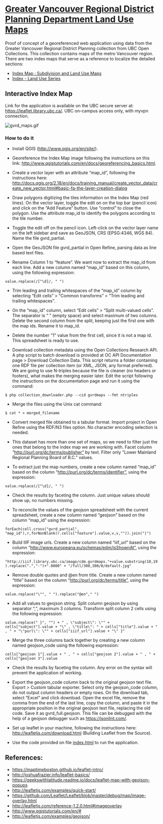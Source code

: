 # [Greater Vancouver Regional District Planning Department Land Use Maps](https://open.library.ubc.ca/collections/gvrdmaps)

Proof of concept of a georeferenced web application using data from the Greater Vancouver Regional District Planning collection from UBC Open Collections. This collection contains maps of the metro Vancouver region. There are two index maps that serve as a reference to localize the detailed sections:

- [Index Map : Subdivision and Land Use Maps](https://open.library.ubc.ca/collections/gvrdmaps/items/1.0135075)
- [Index - Land Use Series](https://open.library.ubc.ca/collections/gvrdmaps/items/1.0135076)

## Interactive Index Map

Link for the application is available on the UBC secure server at: https://leaflet.library.ubc.ca/. UBC on-campus access only, with myvpn connection.

![gvrd_maps.gif](https://github.com/carolamigo/ubc_gvrd_maps/blob/master/gvrd_maps.gif)

### How to do it

- Install QGIS (http://www.qgis.org/en/site/).

- Georeference the Index Map image following the instructions on this link: http://www.qgistutorials.com/en/docs/georeferencing_basics.html.

- Create a vector layer with an attribute “map_id”, following the instructions here: http://docs.qgis.org/2.18/en/docs/training_manual/create_vector_data/create_new_vector.html#basic-fa-the-layer-creation-dialog

- Draw polygons digitizing the tiles information on the Index Map (red lines). On the vector layer, toggle the edit on on the top bar (pencil icon) and click on the “Add Feature” button. Use “control” to close the polygon. Use the attribute map_id to identify the polygons according to the tile number.

- Toggle the edit off on the pencil icon. Left-click on the vector layer name on the left sidebar and save as GeoJSON, CRS (EPSG:4346, WGS 84). Name the file gvrd_partial.

- Open the GeoJSON file gvrd_partial in Open Refine, parsing data as line based text files. 

- Rename Column 1 to “feature”. We want now to extract the map_id from each line. Add a new column named “map_id” based on this column, using the following expression:

`value.replace(/[^\d]/, " ")`

- Trim leading and trailing whitespaces of the “map_id” column by selecting “Edit cells” > “Common transforms” > “Trim leading and trailing whitespaces”.

- On the “map_id” column, select “Edit cells” > “Split multi-valued cells”. The separator is “ ” (empty space) and select maximum of two columns. Delete the second column from the split, keeping just the first one with the map ids. Rename it to map_id.

- Delete the number “1” value from the first cell, since it is not a map id. This spreadsheet is ready to use.

- Download collection metadata using the Open Collections Research API. A php script to batch download is provided at OC API Documentation page > Download Collection Data. This script returns a folder containing one RDF file per collection item (or XML, JSON, any format preferred). We are going to use N-triples because the file is cleaner (no headers or footers), what makes the merging easier later. Edit the script following the instructions on the documentation page and run it using the command:

`$ php collection_downloader.php --cid gvrdmaps --fmt ntriples`

- Merge the files using the Unix cat command:

`$ cat * > merged_filename`

- Convert merged file obtained to a tabular format. Import project in Open Refine using the RDF/N3 files option. No character encoding selection is needed.

- This dataset has more than one set of maps, so we need to filter just the ones that belong to the index map we are working with. Facet column “http://purl.org/dc/terms/publisher” by text. Filter only "Lower Mainland Regional Planning Board of B.C." values.

- To extract just the map numbers, create a new column named “map_id” based on the column “http://purl.org/dc/terms/identifier”, using the expression:

`value.replace(/[^\d]/, " ")`

- Check the results by faceting the column. Just unique values should show up, no numbers missing.

- To reconcile the values of the geojson spreadsheet with the current spreadsheet, create a new column named “geojson” based on the column “map_id” using the expression:

`forEach(cell.cross("gvrd_partial", "map_id"),r,forNonBlank(r.cells["feature"].value,v,v,"")).join("|")`

- Build IIIF image urls. Create a new column named “iiif_url” based on the column “http://www.europeana.eu/schemas/edm/isShownAt”, using the expression:

`"http://iiif.library.ubc.ca/image/cdm.gvrdmaps."+value.substring(10,19).replace(".","-")+".0000" + "/full/300,300/0/default.jpg"`

- Remove double quotes and @en from title. Create a new column named “title” based on the column “http://purl.org/dc/terms/title”, using the expression:

`value.replace("\"", " ").replace("@en"," ")`

- Add all values to geojson string. Split column geojson by using separator “,“, maximum 3 columns. Transform split column 2 cells using the following expression:

`value.replace(" }", "") + " , \"subject\": \"" + cells["subject"].value + "\" , \"title\": " + cells["title"].value + " , " + "\"purl\": \"" + cells["iiif_url"].value + "\" }"`

- Merge the three columns back together by creating a new column named geojson_code using the following expression:

`cells["geojson 1"].value + " , " + cells["geojson 2"].value + " , " + cells["geojson 3"].value`

- Check the results by faceting the column. Any error on the syntax will prevent the application of working.

- Export the geojson_code column back to the original geojson text file. Export > Custom tabular exporter. Select only the geojson_code column, do not output column headers or empty rows. On the download tab, select “Excel” and click download. Open the excel file, remove the comma from the end of the last line, copy the column, and paste it in the appropriate position in the original geojson text file, replacing the old code. Save it as gvrd_full.geojson. This file can be debugged with the help of a geojson debugger such as https://jsonlint.com/.

- Set up leaflet in your machine, following the instructions here: http://leafletjs.com/download.html (Building Leaflet from the Source).

- Use the code provided on file [index.html](https://github.com/carolamigo/ubc_gvrd_maps/blob/master/index.html) to run the application.

## References:

- https://maptimeboston.github.io/leaflet-intro/
- http://joshuafrazier.info/leaflet-basics/
- https://geekswithlatitude.readme.io/docs/leaflet-map-with-geojson-popups
- http://leafletjs.com/examples/quick-start/
- https://github.com/Leaflet/Leaflet/blob/master/debug/map/image-overlay.html
- http://leafletjs.com/reference-1.2.0.html#imageoverlay
- http://www.qgistutorials.com/en/#
- http://leafletjs.com/examples/geojson/

